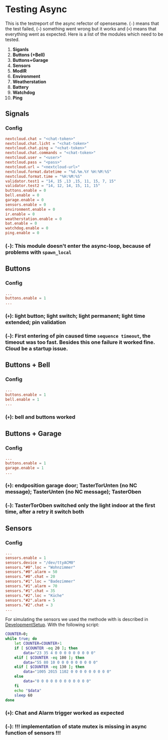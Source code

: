 # Testing Async
This is the testreport of the async refector of opensesame. (`-`) means that the test failed, (`~`) something went wrong but it works and (`+`) means that everything went as expected. Here is a list of the modules which need to be tested.

1. **Siganls** 
2. **Buttons (+Bell)**
3. **Buttons+Garage**
4. **Sensors**
5. **ModIR**
6. **Environment**
7. **Weatherstation**
8. **Battery**
9. **Watchdog**
10. **Ping**


## Signals
### Config
```toml
nextcloud.chat = "<chat-token>"
nextcloud.chat.licht = "<chat-token>"
nextcloud.chat.ping = "<chat-token>"
nextcloud.chat.commands = "<chat-token>"
nextcloud.user = "<user>"
nextcloud.pass = "<pass>"
nextcloud.url = "<nextcloud-url>"
nextcloud.format.datetime = "%d.%m.%Y %H:%M:%S"
nextcloud.format.time = "%H:%M:%S"
validator.test1 = "14, 15 ,13 ,15, 11, 15, 7, 15"
validator.test2 = "14, 12, 14, 15, 11, 15"
buttons.enable = 0
bell.enable = 0 
garage.enable = 0 
sensors.enable = 0
environment.enable = 0 
ir.enable = 0
weatherstation.enable = 0
bat.enable = 0
watchdog.enable = 0 
ping.enable = 0
```
### (`-`): This module doesn't enter the async-loop, because of problems with `spawn_local`

## Buttons
### Config 
```toml
...
buttons.enable = 1
...
```
### (`+`): light button; light switch; light permanent; light time extended; pin validation
### (`~`): First entering of pin caused time `sequence timeout`, the timeout was too fast. Besides this one failure it worked fine. Cloud be a startup issue.

## Buttons + Bell
### Config
```toml
...
buttons.enable = 1
bell.enable = 1
...
```
### (`+`): bell and buttons worked

## Buttons + Garage
### Config
```toml
...
buttons.enable = 1
garage.enable = 1
...
```
### (`+`): endposition garage door; TasterTorUnten (no NC message); TasterUnten (no NC message); TasterOben
### (`~`): TasterTorOben switched only the light indoor at the first time, after a retry it switch both

## Sensors
### Config
```toml
...
sensors.enable = 1
sensors.device = "/dev/ttyACM0"
sensors."#0".loc = "Wohnzimmer"
sensors."#0".alarm = 50
sensors."#0".chat = 20
sensors."#1".loc = "Badezimmer"
sensors."#1".alarm = 70
sensors."#1".chat = 35
sensors."#2".loc = "Küche"
sensors."#2".alarm = 5
sensors."#2".chat = 3
...
```
For simulating the sensors we used the methode with is described in [DevelopmentSetup](./DevelopmentSetup.md). With the following script:
```bash
COUNTER=0;
while true; do
    let COUNTER=COUNTER+1
    if [ $COUNTER -eq 20 ]; then
        data="23 35 4 0 0 0 0 0 0 0 0 0"
	elif [ $COUNTER -eq 100 ]; then
		data="55 80 10 0 0 0 0 0 0 0 0 0"
	elif [ $COUNTER -eq 130 ]; then 
		data="1005 2015 1102 0 0 0 0 0 0 0 0 0"
    else
        data="0 0 0 0 0 0 0 0 0 0 0 0"
    fi
    echo "$data"
    sleep 60
done
```
### (`+`): Chat and Alarm trigger worked as expected
### (`~`): **!!! implementation of state mutex is missing in async function of sensors !!!**